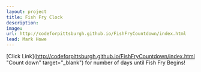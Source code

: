 ```yaml
---
layout: project
title: Fish Fry Clock
description: 
image: 
url: http://codeforpittsburgh.github.io/FishFryCountdown/index.html
lead: Mark Howe
---
```

[Click Link](http://codeforpittsburgh.github.io/FishFryCountdown/index.html "Count down" target="_blank")
 for number of days until Fish Fry Begins!
